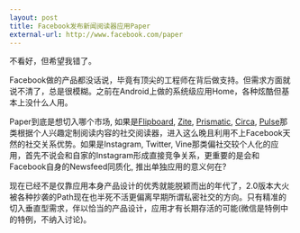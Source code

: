 ```yaml
---
layout: post
title: Facebook发布新闻阅读器应用Paper
external-url: http://www.facebook.com/paper
---
```


不看好，但希望我错了。

Facebook做的产品都没话说，毕竟有顶尖的工程师在背后做支持。但需求方面就说不清了，总是很模糊。之前在Android上做的系统级应用Home，各种炫酷但基本上没什么人用。

Paper到底是想切入哪个市场, 如果是[Flipboard](http://flipboard.com/), [Zite](http://zite.com/), [Prismatic](http://getprismatic.com/), [Circa](http://cir.ca/), [Pulse](http://www.pulse.me/)那类根据个人兴趣定制阅读内容的社交阅读器，进入这么晚且利用不上Facebook天然的社交关系优势。如果是Instagram, Twitter, Vine那类偏社交较个人化的应用，首先不说会和自家的Instagram形成直接竞争关系，更重要的是会和Facebook自身的Newsfeed同质化, 推出单独应用的意义何在?

现在已经不是仅靠应用本身产品设计的优秀就能脱颖而出的年代了，2.0版本大火被各种抄袭的Path现在也半死不活更偏离早期所谓私密社交的方向。只有精准的切入垂直型需求，伴以恰当的产品设计，应用才有长期存活的可能(微信是特例中的特例，不纳入讨论)。